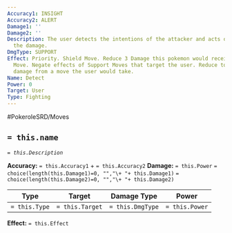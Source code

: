 ```yaml
---
Accuracy1: INSIGHT
Accuracy2: ALERT
Damage1: ''
Damage2: ''
Description: The user detects the intentions of the attacker and acts out to minimize
  the damage.
DmgType: SUPPORT
Effect: Priority. Shield Move. Reduce 3 Damage this pokemon would receive from a Damaging
  Move. Negate effects of Support Moves that target the user. Reduce to zero the set
  damage from a move the user would take.
Name: Detect
Power: 0
Target: User
Type: Fighting
---
```


#PokeroleSRD/Moves

## `= this.name` 
*`= this.Description`*

**Accuracy:** `= this.Accuracy1` + `= this.Accuracy2`
**Damage:** `= this.Power` `= choice(length(this.Damage1)=0, "","\+ "+ this.Damage1)` `= choice(length(this.Damage2)=0, "","\+ "+ this.Damage2)`

| Type          | Target          | Damage Type          | Power          |
| ------------- | --------------- | ---------------- | -------------- |
| `= this.Type` | `= this.Target` | `= this.DmgType` | `= this.Power` | 

**Effect:** `= this.Effect`